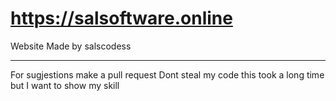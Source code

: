 # https://salsoftware.online
Website Made by salscodess

--------
For sugjestions make a pull request
Dont steal my code this took a long time but 
I want to show my skill
